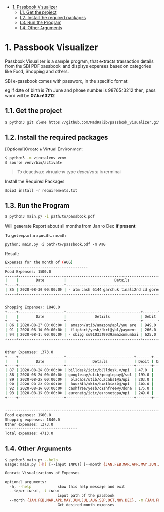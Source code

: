 - [1. Passbook Visualizer](#1-passbook-visualizer)
  - [1.1. Get the project](#11-get-the-project)
  - [1.2. Install the required packages](#12-install-the-required-packages)
  - [1.3. Run the Program](#13-run-the-program)
  - [1.4. Other Arguments](#14-other-arguments)

# 1. Passbook Visualizer
Passbook Visualizer is a sample program, that extracts transaction details
from the SBI PDF passbook, and displays expenses based on categories
like Food, Shopping and others.

SBI e-passbook comes with password, in the specific format:

eg if date of birth is 7th June and phone number is 9876543212 then,
pass word will be **07Jun!3212**

## 1.1. Get the project
```bash
$ python3 git clone https://github.com/MadRajib/passbook_visualizer.git
```

## 1.2. Install the required packages

[Optional]Create a Virtual Environment 
```bash
$ python3 -m virutalenv venv 
$ source venv/bin/activate
```
> To deactivate virtualenv type *deactivate* in terminal

Install the Required Packages
```
$pip3 install -r requirements.txt
```

## 1.3. Run the Program
```bash
$ python3 main.py -i path/to/passbook.pdf 
```
Will generate Report about all months from Jan to Dec **if present**

To get report a specific month
```bas$ 
python3 main.py -i path/to/passbook.pdf -m AUG
```

Result:
```bash
Expenses for the month of (AUG)
--------------------------------------
Food Expenses: 1500.0
+----+---------------------+----------------------------------------------------+--------+--------+----------+
|    |        Date         |                      Details                       | Debit  | Credit | Balance  |
+----+---------------------+----------------------------------------------------+--------+--------+----------+
| 85 | 2020-08-30 00:00:00 | - atm cash 6144 garchuk tinali2nd cd goreswar (pt) | 5555.0 |        | 47314.38 |
+----+---------------------+----------------------------------------------------+--------+--------+----------+


Shopping Expenses: 1840.0
+----+---------------------+----------------------------------+-------+--------+----------+
|    |        Date         |             Details              | Debit | Credit | Balance  |
+----+---------------------+----------------------------------+-------+--------+----------+
| 86 | 2020-08-27 00:00:00 |  amazon/utib/amazon@apl/you are  | 949.0 |        | 48809.38 |
| 91 | 2020-08-16 00:00:00 |  flipkart/yesb/fkrt@ybl/payment  | 266.0 |        | 50702.38 |
| 94 | 2020-08-11 00:00:00 | - sbipg su9103329939amazonmumbai | 625.0 |        | 51387.38 |
+----+---------------------+----------------------------------+-------+--------+----------+


Other Expenses: 1373.0
+----+---------------------+-------------------------------+-------+--------+----------+
|    |        Date         |            Details            | Debit | Credit | Balance  |
+----+---------------------+-------------------------------+-------+--------+----------+
| 87 | 2020-08-26 00:00:00 | billdesk/icic/billdesk.v/upi  | 47.0  |        | 49758.38 |
| 88 | 2020-08-26 00:00:00 | googlepay/utib/googlepay@/sol | 199.0 |        | 49805.38 |
| 89 | 2020-08-25 00:00:00 |  olacabs/utib/olacabs1@a/upi  | 203.0 |        | 50004.38 |
| 90 | 2020-08-22 00:00:00 |  kaushik/sbin/ksaikia40@/upi  | 500.0 |        | 50207.38 |
| 92 | 2020-08-16 00:00:00 | cashfree/yesb/cashfree@y/dona | 175.0 |        | 50963.38 |
| 93 | 2020-08-15 00:00:00 | euronetg/icic/euronetgpa/upi  | 249.0 |        | 51138.38 |
+----+---------------------+-------------------------------+-------+--------+----------+


---------------------------------------------------------------------------------
Food expenses: 1500.0 
Shopping expenses: 1840.0 
Other expenses: 1373.0
---------------------------------
Total expenses: 4713.0
```
## 1.4. Other Arguments
```bash
$ python3 main.py --help
usage: main.py [-h] [--input INPUT] [--month {JAN,FEB,MAR,APR,MAY,JUN,JUL,AUG,SEP,OCT,NOV,DEC}]

Genrate Visualizations of Expenses

optional arguments:
  -h, --help            show this help message and exit
  --input INPUT, -i INPUT
                        input path of the passbook
  --month {JAN,FEB,MAR,APR,MAY,JUN,JUL,AUG,SEP,OCT,NOV,DEC}, -m {JAN,FEB,MAR,APR,MAY,JUN,JUL,AUG,SEP,OCT,NOV,DEC}
                        Get desired month expenses
```
